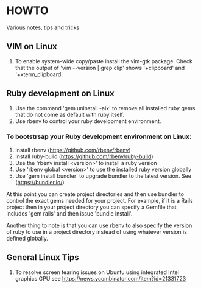 # HOWTO
Various notes, tips and tricks

## VIM on Linux

1. To enable system-wide copy/paste install the vim-gtk package. Check that the output of 'vim --version | grep clip' shows '+clipboard' and '+xterm_clipboard'.

## Ruby development on Linux

1. Use the command 'gem uninstall -aIx' to remove all installed ruby gems that do not come as default with ruby itself.
2. Use rbenv to control your ruby development environment.

### To bootstrsap your Ruby development environment on Linux:

1. Install rbenv (https://github.com/rbenv/rbenv)
2. Install ruby-build (https://github.com/rbenv/ruby-build)
3. Use the 'rbenv install &lt;version&gt;' to install a ruby version
4. Use 'rbenv global &lt;version&gt;' to use the installed ruby version globally
5. Use 'gem install bundler' to upgrade bundler to the latest version. See (https://bundler.io/)

At this point you can create project directories and then use bundler to control the exact gems needed for your project. For example, if it is a Rails project then in your project directory you can specify a Gemfile that includes 'gem rails' and then issue 'bundle install'.

Another thing to note is that you can use rbenv to also specify the version of ruby to use in a project directory instead of using whatever version is defined globally.

## General Linux Tips

1. To resolve screen tearing issues on Ubuntu using integrated Intel graphics GPU see https://news.ycombinator.com/item?id=21331723
